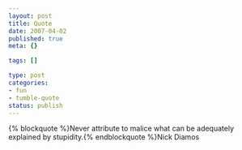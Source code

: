 ```yaml
--- 
layout: post
title: Quote
date: 2007-04-02
published: true
meta: {}

tags: []

type: post
categories: 
- fun
- tumble-quote
status: publish
---
```

{% blockquote %}Never attribute to malice what can be adequately explained by stupidity.{% endblockquote %}Nick Diamos
